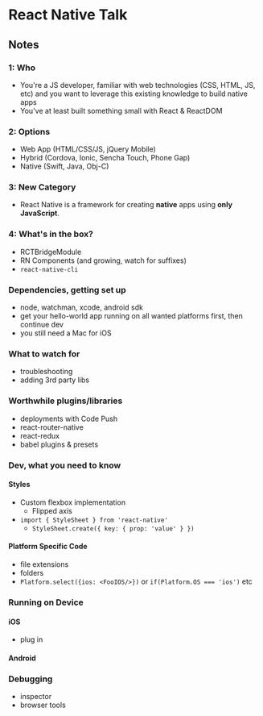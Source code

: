 # React Native Talk

## Notes

### 1: Who
- You're a JS developer, familiar with web technologies (CSS, HTML, JS, etc) and you want to leverage this existing knowledge to build native apps
- You've at least built something small with React & ReactDOM

### 2: Options
- Web App (HTML/CSS/JS, jQuery Mobile)
- Hybrid (Cordova, Ionic, Sencha Touch, Phone Gap)
- Native (Swift, Java, Obj-C)

### 3: New Category
- React Native is a framework for creating **native** apps using **only JavaScript**.


### 4: What's in the box?
- RCTBridgeModule
- RN Components (and growing, watch for suffixes)
- `react-native-cli`


### Dependencies, getting set up
- node, watchman, xcode, android sdk
- get your hello-world app running on all wanted platforms first, then continue dev
- you still need a Mac for iOS

### What to watch for
- troubleshooting
- adding 3rd party libs

### Worthwhile plugins/libraries
- deployments with Code Push
- react-router-native
- react-redux
- babel plugins & presets

### Dev, what you need to know

#### Styles
- Custom flexbox implementation
  - Flipped axis
- `import { StyleSheet } from 'react-native'`
  - `StyleSheet.create({ key: { prop: 'value' } })`

#### Platform Specific Code
- file extensions
- folders
- `Platform.select({ios: <FooIOS/>})` or `if(Platform.OS === 'ios')` etc

### Running on Device

#### iOS
- plug in

#### Android


### Debugging
- inspector
- browser tools
